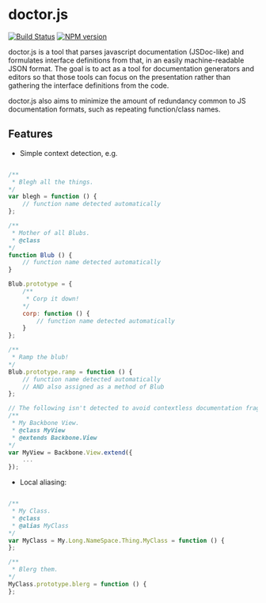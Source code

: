 # doctor.js

[![Build Status](https://travis-ci.org/jussi-kalliokoski/doctor.js.png?branch=master)](https://travis-ci.org/jussi-kalliokoski/doctor.js) [![NPM version](https://badge.fury.io/js/doctor.js.png)](http://badge.fury.io/js/doctor.js)

doctor.js is a tool that parses javascript documentation (JSDoc-like) and formulates interface definitions from that, in an easily machine-readable JSON format. The goal is to act as a tool for documentation generators and editors so that those tools can focus on the presentation rather than gathering the interface definitions from the code.

doctor.js also aims to minimize the amount of redundancy common to JS documentation formats, such as repeating function/class names.

## Features

 * Simple context detection, e.g.

```javascript

/**
 * Blegh all the things.
*/
var blegh = function () {
    // function name detected automatically
};

/**
 * Mother of all Blubs.
 * @class
*/
function Blub () {
    // function name detected automatically
}

Blub.prototype = {
    /**
     * Corp it down!
    */
    corp: function () {
        // function name detected automatically
    }
};

/**
 * Ramp the blub!
*/
Blub.prototype.ramp = function () {
    // function name detected automatically
    // AND also assigned as a method of Blub
};

// The following isn't detected to avoid contextless documentation fragments being assigned accidentally.
/**
 * My Backbone View.
 * @class MyView
 * @extends Backbone.View
*/
var MyView = Backbone.View.extend({
    ...
});

```

 * Local aliasing:

```javascript

/**
 * My Class.
 * @class
 * @alias MyClass
*/
var MyClass = My.Long.NameSpace.Thing.MyClass = function () {
};

/**
 * Blerg them.
*/
MyClass.prototype.blerg = function () {
};

```
